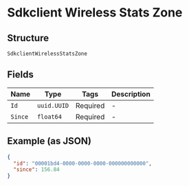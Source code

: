 
# Sdkclient Wireless Stats Zone

## Structure

`SdkclientWirelessStatsZone`

## Fields

| Name | Type | Tags | Description |
|  --- | --- | --- | --- |
| `Id` | `uuid.UUID` | Required | - |
| `Since` | `float64` | Required | - |

## Example (as JSON)

```json
{
  "id": "00001bd4-0000-0000-0000-000000000000",
  "since": 156.84
}
```

